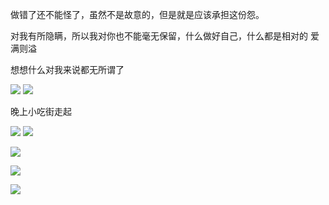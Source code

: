 做错了还不能怪了，虽然不是故意的，但是就是应该承担这份怨。

对我有所隐瞒，所以我对你也不能毫无保留，什么做好自己，什么都是相对的
爱满则溢

想想什么对我来说都无所谓了


![](../img/6904315-193f987a2467ec19.jpg)
![](../img/6904315-953f26a26d84e762.jpg)


晚上小吃街走起

![](../img/6904315-70a00a406071a48f.jpg)
![](../img/6904315-807112941a6826a6.jpg)

![](../img/6904315-5ca42ddb57da793c.jpg)

![](../img/6904315-07ab3c09f0da6f52.jpg)

![](../img/6904315-ea0ce5cb7299c571.jpg)
